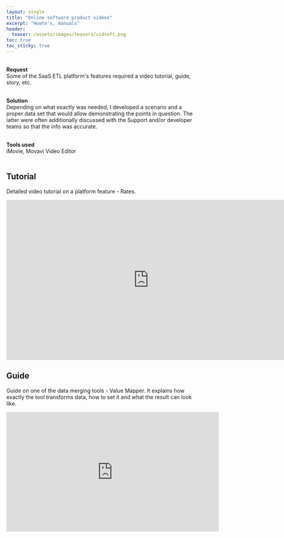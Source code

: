 ```yaml
---
layout: single
title: "Online software product videos"
excerpt: "Howto's, manuals"
header:
  teaser: /assets/images/teasers/vidsoft.png
toc: true
toc_sticky: true
---
```


<div class="sampleinfo">

  <br>
  <strong>Request</strong><br>
  Some of the SaaS ETL platform's features required a video tutorial, guide, story, etc.<br><br>
  
  <strong>Solution</strong><br>
  Depending on what exactly was needed, I developed a scenario and a proper data set that would allow demonstrating the points in question. The latter were often additionally discussed with the Support and/or developer teams so that the info was accurate.<br><br>

  <strong>Tools used</strong><br>
  iMovie, Movavi Video Editor<br> 
  &nbsp;

</div>

## Tutorial

Detailed video tutorial on a platform feature - Rates.

<iframe width="750" height="422" src="https://www.youtube.com/embed/tqxVQ4bGQ4E" title="YouTube video player" frameborder="0" allow="accelerometer; autoplay; clipboard-write; encrypted-media; gyroscope; picture-in-picture" allowfullscreen></iframe>

<br>

## Guide

Guide on one of the data merging tools - Value Mapper. It explains how exactly the tool transforms data, how to set it and what the result can look like.

<iframe width="560" height="315" src="https://www.youtube.com/embed/tRPlZCH7dhw" title="YouTube video player" frameborder="0" allow="accelerometer; autoplay; clipboard-write; encrypted-media; gyroscope; picture-in-picture" allowfullscreen></iframe>